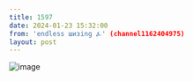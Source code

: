 ```yaml
---
title: 1597
date: 2024-01-23 15:32:00
from: 'endless шизing ⍼' (channel1162404975)
layout: post
---
```


![image](photos/photo_230@23-01-2024_15-32-00.jpg)


